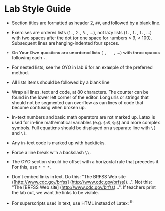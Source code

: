 Lab Style Guide
===============

-   Section titles are formatted as header 2, `##`, and followed by a blank 
    line.

-   Exercises are ordered lists (`1.`, `2.`, `3.`, ...), not lazy lists 
    (`1.`, `1.`, `1.`, ...) with two spaces after the dot (or one space for 
    numbers \> 9, < 100).  Subsequent lines are hanging-indented four spaces.
    
-   On Your Own questions are unordered lists (`-`, `-`, `-`, ...) with three 
    spaces following each `-`.

-   For nested lists, see the OYO in lab 6 for an example of the preferred 
    method.
    
-   All lists items should be followed by a blank line.
    
-   Wrap all lines, text and code, at 80 characters.  The counter can be found 
    in the lower left corner of the editor.  Long urls or strings that should 
    not be segmented can overflow as can lines of code that become confusing 
    when broken up.
    
-   In-text numbers and basic math operators are not marked up. Latex is used 
    for in-line mathematical variables (e.g. `$nS`, `$p$`) and more complex 
    symbols.  Full equations should be displayed on a separate line with `\[` 
    and `\]`.
    
-   Any in-text code is marked up with backticks.
    
-   Force a line break with a backslash `\\`.

-   The OYO section should be offset with a horizontal rule that precedes it. 
    For this, use `* * *`.
  
-   Don't embed links in text. Do this: "The BRFSS Web site ([http://www.cdc.gov/brfss]
    (http://www.cdc.gov/brfss))...". Not this: "The [BRFSS Web site]
    (http://www.cdc.gov/brfss)...". If teachers print the lab out, we want the 
    links to be visible.

-   For superscripts used in text, use HTML instead of Latex: <sup>th</sup>
